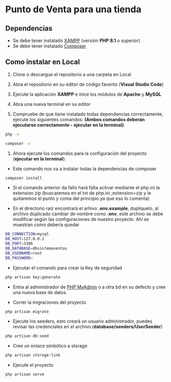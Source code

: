 # Punto de Venta para una tienda

## Dependencias
- Se debe tener instalado [XAMPP](https://www.apachefriends.org/es/download.html "XAMPP") (versión **PHP** **8.1** o superior)  
- Se debe tener instalado [Composer](https://getcomposer.org/download/ "Composer")

## Como instalar en Local
1. Clone o descargue el repositorio a una carpeta en Local

1. Abra el repositorio en su editor de código favorito (**Visual Studio Code**)

1. Ejecute la aplicación **XAMPP** e inice los módulos de **Apache** y **MySQL**

1. Abra una nueva terminal en su editor 

1. Compruebe de que tiene instalado todas dependencias correctamente, ejecute los siguientes comandos: **(Ambos comandos deberán ejecutarse correctamente - ejecutar en la terminal)**
```bash
php -v
```
```bash
composer -v
```

1. Ahora ejecute los comandos para la configuración del proyecto (**ejecutar en la terminal**):

- Este comando nos va a instalar todas la dependencias de composer
```bash
composer install
```
- Si el comando anterior da fallo hará falta activar mediante el php.ini la extension zip (buscaremos en el txt de php.ini ;extension=zip y le quitaremos el punto y coma del principio ya que eso lo comenta) 

- En el directorio raíz encontrará el arhivo **.env.example**, dupliquelo, al archivo duplicado cambiar de nombre como **.env**, este archivo se debe modificar según las configuraciones de nuestro proyecto. Ahí se muestran como debería quedar
```bash
DB_CONNECTION=mysql
DB_HOST=127.0.0.1
DB_PORT=3306
DB_DATABASE=dbsistemaventas 
DB_USERNAME=root
DB_PASSWORD=
```
- Ejecutar el comando para crear la Key de seguridad
```bash
php artisan key:generate 
```
- Entra al administrador de [PHP MyAdmin](http://localhost/phpmyadmin/) o a otra bd en su defecto y cree una nueva base de datos.

- Correr la migraciones del proyecto
```bash
php artisan migrate
```
- Ejecute los seeders, esto creará un usuario administrador, puedes revisar las credenciales en el archivo (**database/seeders/UserSeeder**)
```bash
php artisan db:seed
```
- Cree un enlace simbólico a storage 
```bash
php artisan storage:link
```
- Ejecute el proyecto
```bash
php artisan serve
```